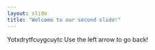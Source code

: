 ```yaml
---
layout: slide
title: "Welcome to our second slide!"
---
```

Yotxdrytfcuygcuytc
Use the left arrow to go back!
